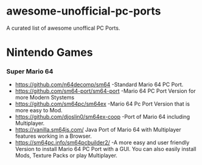 # awesome-unofficial-pc-ports
A curated list of awesome unoffical PC Ports.

# Nintendo Games
### Super Mario 64
- https://github.com/n64decomp/sm64 -Standard Mario 64 PC Port.
- https://github.com/sm64-port/sm64-port -Mario 64 PC Port Version for more Modern Stystems
- https://github.com/sm64pc/sm64ex -Mario 64 Pc Port Version that is more easy to Mod.
- https://github.com/djoslin0/sm64ex-coop -Port of Mario 64 including Multiplayer.
- https://vanilla.sm64js.com/ Java Port of Mario 64 with Multiplayer features working in a Browser.
- https://sm64pc.info/sm64pcbuilder2/ -A more easy and user friendly Version to install Mario 64 PC Port with a GUI.
You can also easily install Mods, Texture Packs or play Multiplayer.
